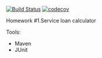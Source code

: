 [![Build Status](https://travis-ci.org/ITParkSergeyKolupaev/04.LoanCalculator.svg?branch=master)](https://travis-ci.org/ITParkSergeyKolupaev/04.LoanCalculator) [![codecov](https://codecov.io/gh/ITParkSergeyKolupaev/04.LoanCalculator/branch/master/graph/badge.svg)](https://codecov.io/gh/ITParkSergeyKolupaev/04.LoanCalculator)

Homework #1.Service loan calculator

Tools:
* Maven
* JUnit